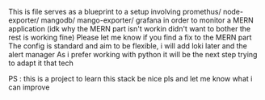 This is file serves as a blueprint to a setup involving promethus/ node-exporter/ mangodb/ mango-exporter/ grafana in order to monitor a MERN application 
(idk why the MERN part isn't workin didn't want to bother the rest is working fine)
Please let me know if you find a fix to the MERN part
The config is standard and aim to be flexible, i will add loki later and the alert manager
As i prefer working with python it will be the next step trying to adapt it that tech



PS : this is a project to learn this stack be nice pls and let me know what i can improve

